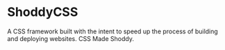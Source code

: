 # ShoddyCSS
A CSS framework built with the intent to speed up the process of building and deploying websites. CSS Made Shoddy.
